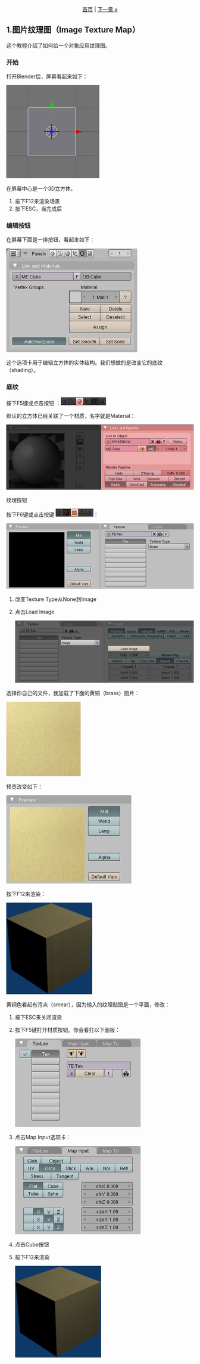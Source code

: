<p style="text-align:center">
    <a href="./index.html">首页</a>
    | <a href="./2.html">下一章 &raquo;</a>
</p>

## 1.图片纹理图（Image Texture Map） ##

这个教程介绍了如何给一个对象应用纹理图。

### 开始 ###

打开Blender后，屏幕看起来如下：

![](./img/1/image001.png)
 
在屏幕中心是一个3D立方体。

1. 按下F12来渲染场景
2. 按下ESC，当完成后

### 编辑按钮 ###

在屏幕下面是一排按钮，看起来如下：

![](./img/1/image003.png)
 
这个选项卡用于编辑立方体的实体结构。我们想做的是改变它的底纹（shading）。

### 底纹 ###

按下F5键或点击按钮 ：![](./img/1/image005.png)

默认的立方体已经关联了一个材质，名字就是Material：

![](./img/1/image007.png)
 
纹理按钮

按下F6键或点击按键 ![](./img/1/image009.png)：

![](./img/1/image011.png)

1. 改变Texture Type从None到Image
2. 点击Load Image

	![](./img/1/image013.png)
 
选择你自己的文件，我加载了下面的黄铜（brass）图片：

![](./img/1/image015.png)

预览改变如下：

![](./img/1/image017.png)
 
按下F12来渲染：

![](./img/1/image019.png)
 
黄铜色看起有污点（smear），因为输入的纹理贴图是一个平面，修改：

1. 按下ESC来关闭渲染
2. 按下F5键打开材质按钮。你会看打以下面板：

	![](./img/1/image021.png)

3. 点击Map Input选项卡：

	![](./img/1/image023.png)

4. 点击Cube按钮
5. 按下F12来渲染

	![](./img/1/image025.png)
